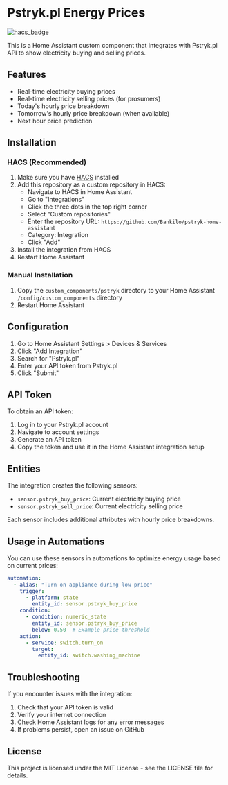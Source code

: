 # Pstryk.pl Energy Prices

[![hacs_badge](https://img.shields.io/badge/HACS-Custom-orange.svg)](https://github.com/custom-components/hacs)

This is a Home Assistant custom component that integrates with Pstryk.pl API to show electricity buying and selling prices.

## Features

- Real-time electricity buying prices
- Real-time electricity selling prices (for prosumers)
- Today's hourly price breakdown
- Tomorrow's hourly price breakdown (when available)
- Next hour price prediction

## Installation

### HACS (Recommended)

1. Make sure you have [HACS](https://hacs.xyz/) installed
2. Add this repository as a custom repository in HACS:
   - Navigate to HACS in Home Assistant
   - Go to "Integrations"
   - Click the three dots in the top right corner
   - Select "Custom repositories"
   - Enter the repository URL: `https://github.com/Bankilo/pstryk-home-assistant`
   - Category: Integration
   - Click "Add"
3. Install the integration from HACS
4. Restart Home Assistant

### Manual Installation

1. Copy the `custom_components/pstryk` directory to your Home Assistant `/config/custom_components` directory
2. Restart Home Assistant

## Configuration

1. Go to Home Assistant Settings > Devices & Services
2. Click "Add Integration"
3. Search for "Pstryk.pl"
4. Enter your API token from Pstryk.pl
5. Click "Submit"

## API Token

To obtain an API token:

1. Log in to your Pstryk.pl account
2. Navigate to account settings
3. Generate an API token
4. Copy the token and use it in the Home Assistant integration setup

## Entities

The integration creates the following sensors:

- `sensor.pstryk_buy_price`: Current electricity buying price
- `sensor.pstryk_sell_price`: Current electricity selling price

Each sensor includes additional attributes with hourly price breakdowns.

## Usage in Automations

You can use these sensors in automations to optimize energy usage based on current prices:

```yaml
automation:
  - alias: "Turn on appliance during low price"
    trigger:
      - platform: state
        entity_id: sensor.pstryk_buy_price
    condition:
      - condition: numeric_state
        entity_id: sensor.pstryk_buy_price
        below: 0.50  # Example price threshold
    action:
      - service: switch.turn_on
        target:
          entity_id: switch.washing_machine
```

## Troubleshooting

If you encounter issues with the integration:

1. Check that your API token is valid
2. Verify your internet connection
3. Check Home Assistant logs for any error messages
4. If problems persist, open an issue on GitHub

## License

This project is licensed under the MIT License - see the LICENSE file for details.